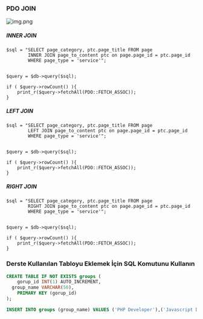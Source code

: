 ### PDO JOIN
![img.png](img.png)
##### INNER JOIN

```
$sql = "SELECT page_category, ptc.page_title FROM page 
        INNER JOIN page_to_content ptc on page.page_id = ptc.page_id
        WHERE page_type = 'service'";


$query = $db->query($sql);

if ( $query->rowCount() ){
    print_r($query->fetchAll(PDO::FETCH_ASSOC));
}
```
##### LEFT JOIN

```
$sql = "SELECT page_category, ptc.page_title FROM page 
        LEFT JOIN page_to_content ptc on page.page_id = ptc.page_id
        WHERE page_type = 'service'";


$query = $db->query($sql);

if ( $query->rowCount() ){
    print_r($query->fetchAll(PDO::FETCH_ASSOC));
}
```
##### RIGHT JOIN

```
$sql = "SELECT page_category, ptc.page_title FROM page 
        RIGHT JOIN page_to_content ptc on page.page_id = ptc.page_id
        WHERE page_type = 'service'";


$query = $db->query($sql);

if ( $query->rowCount() ){
    print_r($query->fetchAll(PDO::FETCH_ASSOC));
}
```

### Derste Kullanılan Tabloyu Eklemek İçin SQL Komutunu Kullanın

````sql
CREATE TABLE IF NOT EXISTS groups (
	gorup_id INT(1) AUTO_INCREMENT,
  group_name VARCHAR(50),
	PRIMARY KEY (gorup_id)
);

INSERT INTO groups (group_name) VALUES ('PHP Developer'),('Javascript Developer'),('C# Developer'),('Java Developer'),('React Developer');

````
